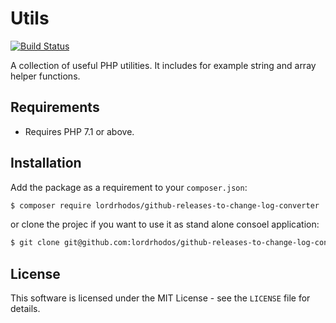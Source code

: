 # Utils

[![Build Status](https://travis-ci.org/lordrhodos/github-releases-to-change-log-converter.svg?branch=master)](https://travis-ci.org/lordrhodos/github-releases-to-change-log-converter)

A collection of useful PHP utilities. It includes for example string and array helper functions.

## Requirements
- Requires PHP 7.1 or above.

## Installation
Add the package as a requirement to your `composer.json`:
```bash
$ composer require lordrhodos/github-releases-to-change-log-converter
```

or clone the projec if you want to use it as stand alone consoel application:

```bash
$ git clone git@github.com:lordrhodos/github-releases-to-change-log-converter.git
```



## License
This software is licensed under the MIT License - see the `LICENSE` file for details.
